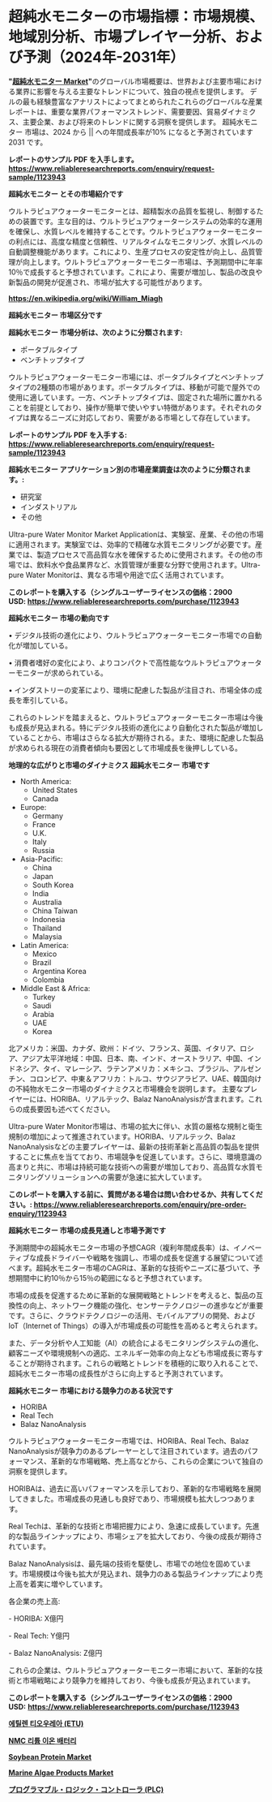 <p><h1>超純水モニターの市場指標：市場規模、地域別分析、市場プレイヤー分析、および予測（2024年-2031年）</h1></p><p><strong>"<a href="https://www.reliableresearchreports.com/ultra-pure-water-monitor-r1123943">超純水モニター Market</a>"</strong>のグローバル市場概要は、世界および主要市場における業界に影響を与える主要なトレンドについて、独自の視点を提供します。 デルの最も経験豊富なアナリストによってまとめられたこれらのグローバルな産業レポートは、重要な業界パフォーマンストレンド、需要要因、貿易ダイナミクス、主要企業、および将来のトレンドに関する洞察を提供します。 超純水モニター 市場は、2024 から || への年間成長率が10% になると予測されています2031 です。</p>
<p><strong>レポートのサンプル PDF を入手します。</strong><strong><a href="https://www.reliableresearchreports.com/enquiry/request-sample/1123943">https://www.reliableresearchreports.com/enquiry/request-sample/1123943</a></strong></p>
<p><strong>超純水モニター とその市場紹介です</strong></p>
<p><p>ウルトラピュアウォーターモニターとは、超精製水の品質を監視し、制御するための装置です。主な目的は、ウルトラピュアウォーターシステムの効率的な運用を確保し、水質レベルを維持することです。ウルトラピュアウォーターモニターの利点には、高度な精度と信頼性、リアルタイムなモニタリング、水質レベルの自動調整機能があります。これにより、生産プロセスの安定性が向上し、品質管理が向上します。ウルトラピュアウォーターモニター市場は、予測期間中に年率10％で成長すると予想されています。これにより、需要が増加し、製品の改良や新製品の開発が促進され、市場が拡大する可能性があります。</p><a href="https://en.wikipedia.org/wiki/William_Miagh"></a></p>
<p><strong><a href="https://en.wikipedia.org/wiki/William_Miagh">https://en.wikipedia.org/wiki/William_Miagh</a></strong></p>
<p><strong>超純水モニター&nbsp;市場区分です</strong><strong></strong></p>
<p><strong>超純水モニター 市場分析は、次のように分類されます:</strong>&nbsp;</p>
<p><ul><li>ポータブルタイプ</li><li>ベンチトップタイプ</li></ul></p>
<p><p>ウルトラピュアウォーターモニター市場には、ポータブルタイプとベンチトップタイプの2種類の市場があります。ポータブルタイプは、移動が可能で屋外での使用に適しています。一方、ベンチトップタイプは、固定された場所に置かれることを前提としており、操作が簡単で使いやすい特徴があります。それぞれのタイプは異なるニーズに対応しており、需要がある市場として存在しています。</p></p>
<p><strong>レポートのサンプル PDF を入手する: <a href="https://www.reliableresearchreports.com/enquiry/request-sample/1123943">https://www.reliableresearchreports.com/enquiry/request-sample/1123943</a></strong></p>
<p><strong> 超純水モニター アプリケーション別の市場産業調査は次のように分類されます。:</strong></p>
<p><ul><li>研究室</li><li>インダストリアル</li><li>その他</li></ul></p>
<p><p>Ultra-pure Water Monitor Market Applicationは、実験室、産業、その他の市場に適用されます。実験室では、効率的で精確な水質モニタリングが必要です。産業では、製造プロセスで高品質な水を確保するために使用されます。その他の市場では、飲料水や食品業界など、水質管理が重要な分野で使用されます。Ultra-pure Water Monitorは、異なる市場や用途で広く活用されています。</p></p>
<p><strong>このレポートを購入する（シングルユーザーライセンスの価格：2900 USD:</strong><strong>&nbsp;<a href="https://www.reliableresearchreports.com/purchase/1123943">https://www.reliableresearchreports.com/purchase/1123943</a></strong></p>
<p><strong>超純水モニター 市場の動向です</strong></p>
<p><p>• デジタル技術の進化により、ウルトラピュアウォーターモニター市場での自動化が増加している。</p><p>• 消費者嗜好の変化により、よりコンパクトで高性能なウルトラピュアウォーターモニターが求められている。</p><p>• インダストリーの変革により、環境に配慮した製品が注目され、市場全体の成長を牽引している。</p><p>これらのトレンドを踏まえると、ウルトラピュアウォーターモニター市場は今後も成長が見込まれる。特にデジタル技術の進化により自動化された製品が増加していることから、市場はさらなる拡大が期待される。また、環境に配慮した製品が求められる現在の消費者傾向も要因として市場成長を後押ししている。</p></p>
<p><strong>地理的な広がりと市場のダイナミクス 超純水モニター 市場です</strong></p>
<p><ul>
    <li>
        North America:
        <ul>
            <li>United States</li>
            <li>Canada</li>
        </ul>
    </li>
    <li>
        Europe:
        <ul>
            <li>Germany</li>
            <li>France</li>
            <li>U.K.</li>
            <li>Italy</li>
            <li>Russia</li>
        </ul>
    </li>
    <li>
        Asia-Pacific:
        <ul>
            <li>China</li>
            <li>Japan</li>
            <li>South Korea</li>
            <li>India</li>
            <li>Australia</li>
            <li>China Taiwan</li>
            <li>Indonesia</li>
            <li>Thailand</li>
            <li>Malaysia</li>
        </ul>
    </li>
    <li>
        Latin America:
        <ul>
            <li>Mexico</li>
            <li>Brazil</li>
            <li>Argentina Korea</li>
            <li>Colombia</li>
        </ul>
    </li>
    <li>
        Middle East & Africa:
        <ul>
            <li>Turkey</li>
            <li>Saudi</li>
            <li>Arabia</li>
            <li>UAE</li>
            <li>Korea</li>
        </ul>
    </li>
    </ul></p>
<p><p>北アメリカ：米国、カナダ、欧州：ドイツ、フランス、英国、イタリア、ロシア、アジア太平洋地域：中国、日本、南、インド、オーストラリア、中国、インドネシア、タイ、マレーシア、ラテンアメリカ：メキシコ、ブラジル、アルゼンチン、コロンビア、中東＆アフリカ：トルコ、サウジアラビア、UAE、韓国向けの不純物水モニター市場のダイナミクスと市場機会を説明します。 主要なプレイヤーには、HORIBA、リアルテック、Balaz NanoAnalysisが含まれます。これらの成長要因も述べてください。</p><p>Ultra-pure Water Monitor市場は、市場の拡大に伴い、水質の厳格な規制と衛生規制の増加によって推進されています。HORIBA、リアルテック、Balaz NanoAnalysisなどの主要プレイヤーは、最新の技術革新と高品質の製品を提供することに焦点を当てており、市場競争を促進しています。さらに、環境意識の高まりと共に、市場は持続可能な技術への需要が増加しており、高品質な水質モニタリングソリューションへの需要が急速に拡大しています。</p></p>
<p><strong>このレポートを購入する前に、質問がある場合は問い合わせるか、共有してください。:&nbsp;<a href="https://www.reliableresearchreports.com/enquiry/pre-order-enquiry/1123943">https://www.reliableresearchreports.com/enquiry/pre-order-enquiry/1123943</a></strong></p>
<p><strong>超純水モニター 市場の成長見通しと市場予測です</strong></p>
<p><p>予測期間中の超純水モニター市場の予想CAGR（複利年間成長率）は、イノベーティブな成長ドライバーや戦略を強調し、市場の成長を促進する展望について述べます。超純水モニター市場のCAGRは、革新的な技術やニーズに基づいて、予想期間中に約10％から15％の範囲になると予想されています。</p><p>市場の成長を促進するために革新的な展開戦略とトレンドを考えると、製品の互換性の向上、ネットワーク機能の強化、センサーテクノロジーの進歩などが重要です。さらに、クラウドテクノロジーの活用、モバイルアプリの開発、およびIoT（Internet of Things）の導入が市場成長の可能性を高めると考えられます。</p><p>また、データ分析や人工知能（AI）の統合によるモニタリングシステムの進化、顧客ニーズや環境規制への適応、エネルギー効率の向上なども市場成長に寄与することが期待されます。これらの戦略とトレンドを積極的に取り入れることで、超純水モニター市場の成長性がさらに向上すると予測されています。</p></p>
<p><strong>超純水モニター 市場における競争力のある状況です</strong></p>
<p><ul><li>HORIBA</li><li>Real Tech</li><li>Balaz NanoAnalysis</li></ul></p>
<p><p>ウルトラピュアウォーターモニター市場では、HORIBA、Real Tech、Balaz NanoAnalysisが競争力のあるプレーヤーとして注目されています。過去のパフォーマンス、革新的な市場戦略、売上高などから、これらの企業について独自の洞察を提供します。</p><p>HORIBAは、過去に高いパフォーマンスを示しており、革新的な市場戦略を展開してきました。市場成長の見通しも良好であり、市場規模も拡大しつつあります。</p><p>Real Techは、革新的な技術と市場把握力により、急速に成長しています。先進的な製品ラインナップにより、市場シェアを拡大しており、今後の成長が期待されています。</p><p>Balaz NanoAnalysisは、最先端の技術を駆使し、市場での地位を固めています。市場規模は今後も拡大が見込まれ、競争力のある製品ラインナップにより売上高を着実に増やしています。</p><p>各企業の売上高:</p><p>- HORIBA: X億円</p><p>- Real Tech: Y億円</p><p>- Balaz NanoAnalysis: Z億円</p><p>これらの企業は、ウルトラピュアウォーターモニター市場において、革新的な技術と市場戦略により競争力を維持しており、今後も成長が見込まれています。</p></p>
<p><strong>このレポートを購入する（シングルユーザーライセンスの価格：2900 USD:</strong>&nbsp;<strong><a href="https://www.reliableresearchreports.com/purchase/1123943">https://www.reliableresearchreports.com/purchase/1123943</a></strong></p>
<p><strong><p><a href="https://github.com/shampaakter36/Market-Research-Report-List-2/blob/main/1285986104796.md">에틸렌 티오우레아 (ETU)</a></p><p><a href="https://github.com/LuckeyCorbin/Market-Research-Report-List-2/blob/main/9572150104797.md">NMC 리튬 이온 배터리</a></p><p><a href="https://github.com/marthawweekle/Market-Research-Report-List-2/blob/main/soybean-protein-market.md">Soybean Protein Market</a></p><p><a href="https://github.com/HenrietteMills1/Market-Research-Report-List-2/blob/main/marine-algae-products-market.md">Marine Algae Products Market</a></p><p><a href="https://github.com/TerrellConn/Market-Research-Report-List-3/blob/main/969497584551.md">プログラマブル・ロジック・コントローラ (PLC)</a></p></strong></p>